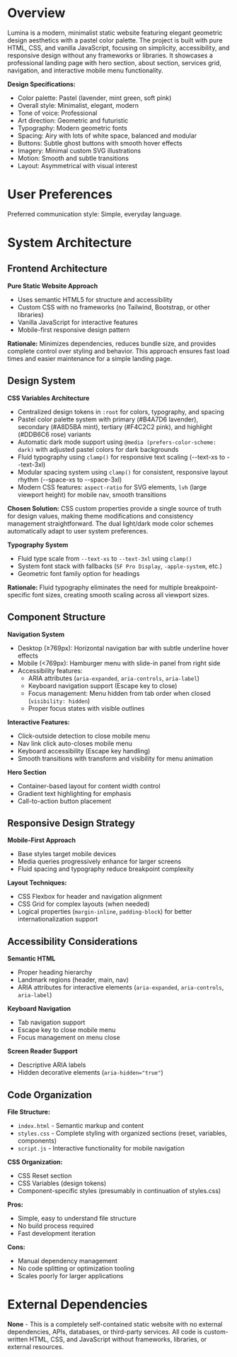 # Overview

Lumina is a modern, minimalist static website featuring elegant geometric design aesthetics with a pastel color palette. The project is built with pure HTML, CSS, and vanilla JavaScript, focusing on simplicity, accessibility, and responsive design without any frameworks or libraries. It showcases a professional landing page with hero section, about section, services grid, navigation, and interactive mobile menu functionality.

**Design Specifications:**
- Color palette: Pastel (lavender, mint green, soft pink)
- Overall style: Minimalist, elegant, modern
- Tone of voice: Professional
- Art direction: Geometric and futuristic
- Typography: Modern geometric fonts
- Spacing: Airy with lots of white space, balanced and modular
- Buttons: Subtle ghost buttons with smooth hover effects
- Imagery: Minimal custom SVG illustrations
- Motion: Smooth and subtle transitions
- Layout: Asymmetrical with visual interest

# User Preferences

Preferred communication style: Simple, everyday language.

# System Architecture

## Frontend Architecture

**Pure Static Website Approach**
- Uses semantic HTML5 for structure and accessibility
- Custom CSS with no frameworks (no Tailwind, Bootstrap, or other libraries)
- Vanilla JavaScript for interactive features
- Mobile-first responsive design pattern

**Rationale:** Minimizes dependencies, reduces bundle size, and provides complete control over styling and behavior. This approach ensures fast load times and easier maintenance for a simple landing page.

## Design System

**CSS Variables Architecture**
- Centralized design tokens in `:root` for colors, typography, and spacing
- Pastel color palette system with primary (#B4A7D6 lavender), secondary (#A8D5BA mint), tertiary (#F4C2C2 pink), and highlight (#DDB6C6 rose) variants
- Automatic dark mode support using `@media (prefers-color-scheme: dark)` with adjusted pastel colors for dark backgrounds
- Fluid typography using `clamp()` for responsive text scaling (--text-xs to --text-3xl)
- Modular spacing system using `clamp()` for consistent, responsive layout rhythm (--space-xs to --space-3xl)
- Modern CSS features: `aspect-ratio` for SVG elements, `lvh` (large viewport height) for mobile nav, smooth transitions

**Chosen Solution:** CSS custom properties provide a single source of truth for design values, making theme modifications and consistency management straightforward. The dual light/dark mode color schemes automatically adapt to user system preferences.

**Typography System**
- Fluid type scale from `--text-xs` to `--text-3xl` using `clamp()`
- System font stack with fallbacks (`SF Pro Display`, `-apple-system`, etc.)
- Geometric font family option for headings

**Rationale:** Fluid typography eliminates the need for multiple breakpoint-specific font sizes, creating smooth scaling across all viewport sizes.

## Component Structure

**Navigation System**
- Desktop (≥769px): Horizontal navigation bar with subtle underline hover effects
- Mobile (<769px): Hamburger menu with slide-in panel from right side
- Accessibility features: 
  - ARIA attributes (`aria-expanded`, `aria-controls`, `aria-label`)
  - Keyboard navigation support (Escape key to close)
  - Focus management: Menu hidden from tab order when closed (`visibility: hidden`)
  - Proper focus states with visible outlines

**Interactive Features:**
- Click-outside detection to close mobile menu
- Nav link click auto-closes mobile menu
- Keyboard accessibility (Escape key handling)
- Smooth transitions with transform and visibility for menu animation

**Hero Section**
- Container-based layout for content width control
- Gradient text highlighting for emphasis
- Call-to-action button placement

## Responsive Design Strategy

**Mobile-First Approach**
- Base styles target mobile devices
- Media queries progressively enhance for larger screens
- Fluid spacing and typography reduce breakpoint complexity

**Layout Techniques:**
- CSS Flexbox for header and navigation alignment
- CSS Grid for complex layouts (when needed)
- Logical properties (`margin-inline`, `padding-block`) for better internationalization support

## Accessibility Considerations

**Semantic HTML**
- Proper heading hierarchy
- Landmark regions (header, main, nav)
- ARIA attributes for interactive elements (`aria-expanded`, `aria-controls`, `aria-label`)

**Keyboard Navigation**
- Tab navigation support
- Escape key to close mobile menu
- Focus management on menu close

**Screen Reader Support**
- Descriptive ARIA labels
- Hidden decorative elements (`aria-hidden="true"`)

## Code Organization

**File Structure:**
- `index.html` - Semantic markup and content
- `styles.css` - Complete styling with organized sections (reset, variables, components)
- `script.js` - Interactive functionality for mobile navigation

**CSS Organization:**
- CSS Reset section
- CSS Variables (design tokens)
- Component-specific styles (presumably in continuation of styles.css)

**Pros:**
- Simple, easy to understand file structure
- No build process required
- Fast development iteration

**Cons:**
- Manual dependency management
- No code splitting or optimization tooling
- Scales poorly for larger applications

# External Dependencies

**None** - This is a completely self-contained static website with no external dependencies, APIs, databases, or third-party services. All code is custom-written HTML, CSS, and JavaScript without frameworks, libraries, or external resources.
